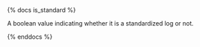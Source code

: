 {% docs is_standard %}

A boolean value indicating whether it is a standardized log or not.

{% enddocs %}
